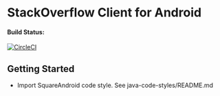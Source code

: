 # StackOverflow Client for Android
#### Build Status: 
[![CircleCI](https://circleci.com/gh/AOrobator/StackOverflow/tree/master.svg?style=svg)](https://circleci.com/gh/AOrobator/StackOverflow/tree/master)
## Getting Started

* Import SquareAndroid code style. See java-code-styles/README.md